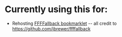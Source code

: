 # Currently using this for:
* Rehosting [FFFFallback bookmarklet](https://zweihander-main.github.io/ffffallback-master/index.html) -- all credit to https://github.com/jbrewer/ffffallback
